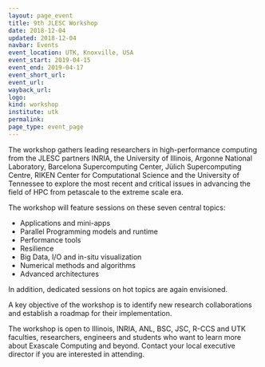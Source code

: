```yaml
---
layout: page_event
title: 9th JLESC Workshop
date: 2018-12-04
updated: 2018-12-04
navbar: Events
event_location: UTK, Knoxville, USA
event_start: 2019-04-15
event_end: 2019-04-17
event_short_url:
event_url: 
wayback_url: 
logo: 
kind: workshop
institute: utk
permalink:
page_type: event_page
---
```


The workshop gathers leading researchers in high-performance computing from the JLESC partners INRIA,
the University of Illinois, Argonne National Laboratory, Barcelona Supercomputing Center,
Jülich Supercomputing Centre, RIKEN Center for Computational Science and the University of Tennessee
to explore the most recent and critical issues in advancing the field of HPC from petascale to the extreme scale era.

The workshop will feature sessions on these seven central topics:

  * Applications and mini-apps
  * Parallel Programming models and runtime 
  * Performance tools
  * Resilience
  * Big Data, I/O and in-situ visualization
  * Numerical methods and algorithms
  * Advanced architectures

In addition, dedicated sessions on hot topics are again envisioned.

A key objective of the workshop is to identify new research collaborations and establish a roadmap
for their implementation.

The workshop is open to Illinois, INRIA, ANL, BSC, JSC, R-CCS and UTK faculties, researchers,
engineers and students who want to learn more about Exascale Computing and beyond. Contact your local executive director if you are interested in attending.
